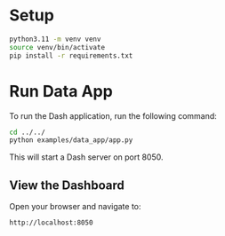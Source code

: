 # Setup

```bash
python3.11 -m venv venv
source venv/bin/activate
pip install -r requirements.txt
```

# Run Data App

To run the Dash application, run the following command:

```bash
cd ../../
python examples/data_app/app.py
```

This will start a Dash server on port 8050.

## View the Dashboard

Open your browser and navigate to:

```
http://localhost:8050
```
